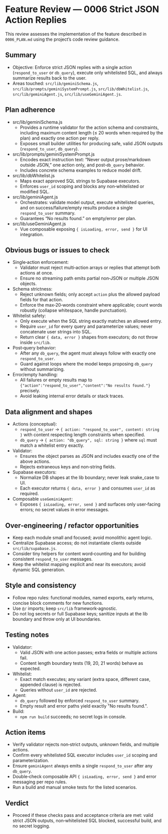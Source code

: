 # Feature Review — 0006 Strict JSON Action Replies

This review assesses the implementation of the feature described in `0006_PLAN.md` using the project’s code review guidance.

## Summary
- Objective: Enforce strict JSON replies with a single action (`respond_to_user` or `db_query`), execute only whitelisted SQL, and always summarize results back to the user.
- Areas touched: `src/lib/geminiSchema.js`, `src/lib/prompts/geminiSystemPrompt.js`, `src/lib/dbWhitelist.js`, `src/lib/geminiAgent.js`, `src/lib/useGeminiAgent.js`.

## Plan adherence
- src/lib/geminiSchema.js
  - Provides a runtime validator for the action schema and constraints, including maximum content length (≤ 20 words when required by the plan) and exactly one action per reply.
  - Exposes small builder utilities for producing safe, valid JSON outputs (`respond_to_user`, `db_query`).
- src/lib/prompts/geminiSystemPrompt.js
  - Encodes exact instruction text: “Never output prose/markdown outside JSON,” one action only, and post‑`db_query` behavior.
  - Includes concrete schema examples to reduce model drift.
- src/lib/dbWhitelist.js
  - Maps exact approved SQL strings to Supabase executors.
  - Enforces `user_id` scoping and blocks any non‑whitelisted or modified SQL.
- src/lib/geminiAgent.js
  - Orchestrates: validate model output, execute whitelisted queries, and on success/failure/empty results produce a single `respond_to_user` summary.
  - Guarantees “No results found.” on empty/error per plan.
- src/lib/useGeminiAgent.js
  - Vue composable exposing `{ isLoading, error, send }` for UI integration.

## Obvious bugs or issues to check
- Single‑action enforcement:
  - Validator must reject multi‑action arrays or replies that attempt both actions at once.
  - Ensure no streaming path emits partial non‑JSON or multiple JSON objects.
- Schema strictness:
  - Reject unknown fields; only accept `action` plus the allowed payload fields for that action.
  - Enforce the max‑20‑words constraint where applicable; count words robustly (collapse whitespace, handle punctuation).
- Whitelist safety:
  - Only execute when the SQL string exactly matches an allowed entry.
  - Require `user_id` for every query and parameterize values; never concatenate user strings into SQL.
  - Return clear `{ data, error }` shapes from executors; do not throw inside `src/lib`.
- Post‑query behavior:
  - After any `db_query`, the agent must always follow with exactly one `respond_to_user`.
  - Guard against loops where the model keeps proposing `db_query` without summarizing.
- Error/empty handling:
  - All failures or empty results map to `{"action":"respond_to_user","content":"No results found."}` precisely.
  - Avoid leaking internal error details or stack traces.

## Data alignment and shapes
- Actions (conceptual):
  - `respond_to_user` → `{ action: "respond_to_user", content: string }` with content respecting length constraints when specified.
  - `db_query` → `{ action: "db_query", sql: string }` where `sql` must match a whitelist entry exactly.
- Validator:
  - Ensures the object parses as JSON and includes exactly one of the above actions.
  - Rejects extraneous keys and non‑string fields.
- Supabase executors:
  - Normalize DB shapes at the lib boundary; never leak snake_case to UI.
  - Each executor returns `{ data, error }` and consumes `user_id` as required.
- Composable `useGeminiAgent`:
  - Exposes `{ isLoading, error, send }` and surfaces only user‑facing errors; no secret values in error messages.

## Over‑engineering / refactor opportunities
- Keep each module small and focused; avoid monolithic agent logic.
- Centralize Supabase access; do not instantiate clients outside `src/lib/supabase.js`.
- Consider tiny helpers for content word‑counting and for building consistent `respond_to_user` messages.
- Keep the whitelist mapping explicit and near its executors; avoid dynamic SQL generation.

## Style and consistency
- Follow repo rules: functional modules, named exports, early returns, concise block comments for new functions.
- Use `@/` imports; keep `src/lib` framework‑agnostic.
- Do not log secrets or full Supabase keys; sanitize inputs at the lib boundary and throw only at UI boundaries.

## Testing notes
- Validator:
  - Valid JSON with one action passes; extra fields or multiple actions fail.
  - Content length boundary tests (19, 20, 21 words) behave as expected.
- Whitelist:
  - Exact match executes; any variant (extra space, different case, appended clause) is rejected.
  - Queries without `user_id` are rejected.
- Agent:
  - `db_query` followed by enforced `respond_to_user` summary.
  - Empty result and error paths yield exactly "No results found.".
- Build:
  - `npm run build` succeeds; no secret logs in console.

## Action items
- Verify validator rejects non‑strict outputs, unknown fields, and multiple actions.
- Confirm every whitelisted SQL executor includes `user_id` scoping and parameterization.
- Ensure `geminiAgent` always emits a single `respond_to_user` after any `db_query`.
- Double‑check composable API `{ isLoading, error, send }` and error messaging per repo rules.
- Run a build and manual smoke tests for the listed scenarios.

## Verdict
- Proceed if these checks pass and acceptance criteria are met: valid strict JSON outputs, non‑whitelisted SQL blocked, successful build, and no secret logging.


